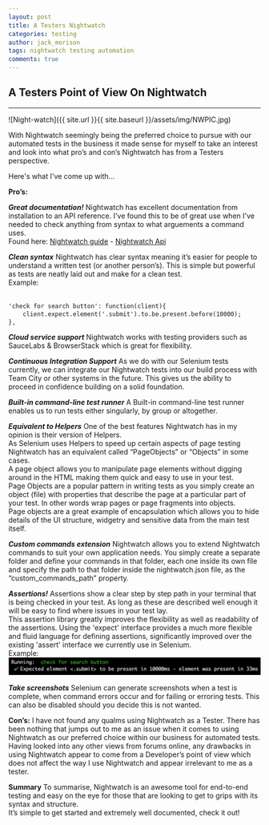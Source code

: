 ```yaml
---
layout: post
title: A Testers Nightwatch
categories: testing
author: jack_morison
tags: nightwatch testing automation
comments: true
---
```


## A Testers Point of View On Nightwatch
-----------

![Night-watch]({{ site.url }}{{ site.baseurl }}/assets/img/NWPIC.jpg)

With Nightwatch seemingly being the preferred choice to pursue with our automated tests in the business it made sense for myself to take an interest and look into what pro’s and con’s Nightwatch has from a Testers perspective.

Here's what I've come up with...

**Pro’s:**

_**Great documentation!**_
Nightwatch has excellent documentation from installation to an API reference. I've found this to be of great use when I've needed to check anything from syntax to what arguements a command uses. <br/> 
Found here: [Nightwatch guide](http://nightwatchjs.org/guide) - [Nightwatch Api](http://nightwatchjs.org/api)

_**Clean syntax**_
Nightwatch has clear syntax meaning it’s easier for people to understand a written test (or another person’s). This is simple but powerful as tests are neatly laid out and make for a clean test. <br/> Example: 
<pre><code>
'check for search button': function(client){
    client.expect.element('.submit').to.be.present.before(10000);
}, 
</code></pre>

_**Cloud service support**_
Nightwatch works with testing providers such as SauceLabs & BrowserStack which is great for flexibility.

_**Continuous Integration Support**_
As we do with our Selenium tests currently, we can integrate our Nightwatch tests into our build process with Team City or other systems in the future. This gives us the ability to proceed in confidence building on a solid foundation.

_**Built-in command-line test runner**_
A Built-in command-line test runner enables us to run tests either singularly, by group or altogether.

_**Equivalent to Helpers**_
One of the best features Nightwatch has in my opinion is their version of Helpers. <br/>
As Selenium uses Helpers to speed up certain aspects of page testing Nightwatch has an equivalent called “PageObjects” or “Objects” in some cases. <br/>
A page object allows you to manipulate page elements without digging around in the HTML making them quick and easy to use in your test. <br/>
Page Objects are a popular pattern in writing tests as you simply create an object (file) with properties that describe the page at a particular part of your test. In other words wrap pages or page fragments into objects. <br/>
Page objects are a great example of encapsulation which allows you to hide details of the UI structure, widgetry and sensitive data from the main test itself.


_**Custom commands extension**_
Nightwatch allows you to extend Nightwatch commands to suit your own application needs. You simply create a separate folder and define your commands in that folder, each one inside its own file and specify the path to that folder inside the nightwatch.json file, as the “custom_commands_path” property.

_**Assertions!**_
Assertions show a clear step by step path in your terminal that is being checked in your test. As long as these are described well enough it will be easy to find where issues in your test lay. <br/> 
This assertion library greatly improves the flexibility as well as readability of the assertions. Using the 'expect' interface provides a much more flexible and fluid language for defining assertions, significantly improved over the existing 'assert' interface we currently use in Selenium. <br/> Example:![Terminal assertion](/assets/img/assertion.jpg)

_**Take screenshots**_
Selenium can generate screenshots when a test is complete, when command errors occur and for failing or erroring tests.
This can also be disabled should you decide this is not wanted.

**Con’s:**
I have not found any qualms using Nightwatch as a Tester. There has been nothing that jumps out to me as an issue when it comes to using Nightwatch as our preferred choice within our business for automated tests. <br/>
Having looked into any other views from forums online, any drawbacks in using Nightwatch appear to come from a Developer’s point of view which does not affect the way I use Nightwatch and appear irrelevant to me as a tester.

**Summary**
To summarise, Nightwatch is an awesome tool for end-to-end testing and easy on the eye for those that are looking to get to grips with its syntax and structure. <br/> It’s simple to get started and extremely well documented, check it out!
